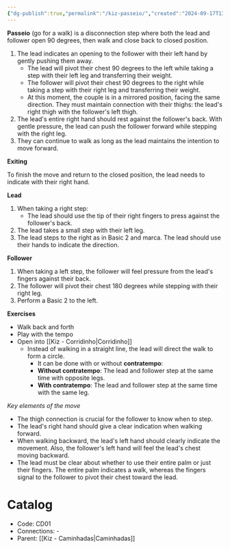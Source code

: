```yaml
---
{"dg-publish":true,"permalink":"/kiz-passeio/","created":"2024-09-17T13:34:32.098-04:00","updated":"2024-09-26T12:01:23.918-04:00"}
---
```



**Passeio** (go for a walk) is a disconnection step where both the lead and follower open 90 degrees, then walk and close back to closed position.

1. The lead indicates an opening to the follower with their left hand by gently pushing them away.
   - The lead will pivot their chest 90 degrees to the left while taking a step with their left leg and transferring their weight.
   - The follower will pivot their chest 90 degrees to the right while taking a step with their right leg and transferring their weight.
   - At this moment, the couple is in a mirrored position, facing the same direction. They must maintain connection with their thighs: the lead's right thigh with the follower's left thigh.
2. The lead's entire right hand should rest against the follower's back. With gentle pressure, the lead can push the follower forward while stepping with the right leg.
3. They can continue to walk as long as the lead maintains the intention to move forward.

**Exiting**

To finish the move and return to the closed position, the lead needs to indicate with their right hand.

**Lead**
1. When taking a right step:
   - The lead should use the tip of their right fingers to press against the follower's back.
2. The lead takes a small step with their left leg.
3. The lead steps to the right as in Basic 2 and marca. The lead should use their hands to indicate the direction.

**Follower**
1. When taking a left step, the follower will feel pressure from the lead's fingers against their back.
2. The follower will pivot their chest 180 degrees while stepping with their right leg.
3. Perform a Basic 2 to the left.

**Exercises**
- Walk back and forth
- Play with the tempo
- Open into [[Kiz - Corridinho\|Corridinho]]
	- Instead of walking in a straight line, the lead will direct the walk to form a circle.
		- It can be done with or without **contratempo**:
		- **Without contratempo**: The lead and follower step at the same time with opposite legs.
		- **With contratempo**: The lead and follower step at the same time with the same leg.

*Key elements of the move*
- The thigh connection is crucial for the follower to know when to step.
- The lead's right hand should give a clear indication when walking forward.
- When walking backward, the lead's left hand should clearly indicate the movement. Also, the follower's left hand will feel the lead's chest moving backward.
- The lead must be clear about whether to use their entire palm or just their fingers. The entire palm indicates a walk, whereas the fingers signal to the follower to pivot their chest toward the lead.

# Catalog

- Code: CD01
- Connections: -
- Parent: [[Kiz - Caminhadas\|Caminhadas]]

